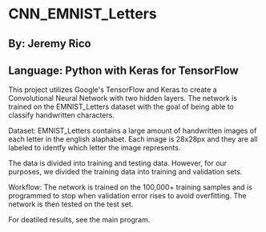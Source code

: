 # CNN_EMNIST_Letters
## By: Jeremy Rico
## Language: Python with Keras for TensorFlow

This project utilizes Google's TensorFlow and Keras to create a Convolutional Neural Network with two hidden layers. The network is trained on the EMNIST_Letters dataset with the goal of being able to classify handwritten characters. 

Dataset: EMNIST_Letters contains a large amount of handwritten images of each letter in the english alaphabet. Each image is 28x28px and they are all labeled to identfy which letter the image represents. 

The data is divided into training and testing data. However, for our purposes, we divided the training data into training and validation sets.

Workflow: The network is trained on the 100,000+ training samples and is programmed to stop when validation error rises to avoid overfitting. The network is then tested on the test set. 

For deatiled results, see the main program.
